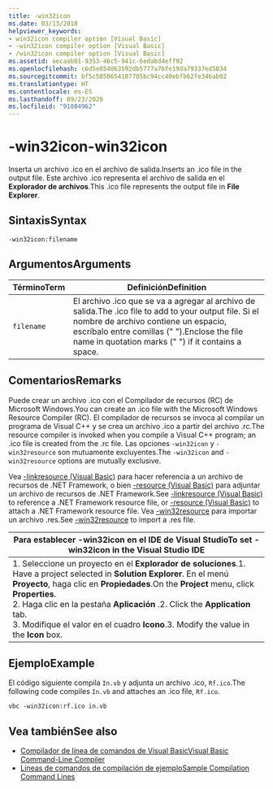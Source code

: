 ```yaml
---
title: -win32icon
ms.date: 03/13/2018
helpviewer_keywords:
- win32icon compiler option [Visual Basic]
- -win32icon compiler option [Visual Basic]
- /win32icon compiler option [Visual Basic]
ms.assetid: aecaab01-9353-46c5-941c-6edabd4eff92
ms.openlocfilehash: c6d5e054063592db5777a76fe19da79337ed5034
ms.sourcegitcommit: bf5c5850654187705bc94cc40ebfb62fe346ab02
ms.translationtype: HT
ms.contentlocale: es-ES
ms.lasthandoff: 09/23/2020
ms.locfileid: "91084962"
---
```

# <a name="-win32icon"></a><span data-ttu-id="24f83-102">-win32icon</span><span class="sxs-lookup"><span data-stu-id="24f83-102">-win32icon</span></span>

<span data-ttu-id="24f83-103">Inserta un archivo .ico en el archivo de salida.</span><span class="sxs-lookup"><span data-stu-id="24f83-103">Inserts an .ico file in the output file.</span></span> <span data-ttu-id="24f83-104">Este archivo .ico representa el archivo de salida en el **Explorador de archivos**.</span><span class="sxs-lookup"><span data-stu-id="24f83-104">This .ico file represents the output file in **File Explorer**.</span></span>  
  
## <a name="syntax"></a><span data-ttu-id="24f83-105">Sintaxis</span><span class="sxs-lookup"><span data-stu-id="24f83-105">Syntax</span></span>  
  
```console  
-win32icon:filename  
```  
  
## <a name="arguments"></a><span data-ttu-id="24f83-106">Argumentos</span><span class="sxs-lookup"><span data-stu-id="24f83-106">Arguments</span></span>  
  
|<span data-ttu-id="24f83-107">Término</span><span class="sxs-lookup"><span data-stu-id="24f83-107">Term</span></span>|<span data-ttu-id="24f83-108">Definición</span><span class="sxs-lookup"><span data-stu-id="24f83-108">Definition</span></span>|  
|---|---|  
|`filename`|<span data-ttu-id="24f83-109">El archivo .ico que se va a agregar al archivo de salida.</span><span class="sxs-lookup"><span data-stu-id="24f83-109">The .ico file to add to your output file.</span></span> <span data-ttu-id="24f83-110">Si el nombre de archivo contiene un espacio, escríbalo entre comillas (" ").</span><span class="sxs-lookup"><span data-stu-id="24f83-110">Enclose the file name in quotation marks (" ") if it contains a space.</span></span>|  
  
## <a name="remarks"></a><span data-ttu-id="24f83-111">Comentarios</span><span class="sxs-lookup"><span data-stu-id="24f83-111">Remarks</span></span>  

 <span data-ttu-id="24f83-112">Puede crear un archivo .ico con el Compilador de recursos (RC) de Microsoft Windows.</span><span class="sxs-lookup"><span data-stu-id="24f83-112">You can create an .ico file with the Microsoft Windows Resource Compiler (RC).</span></span> <span data-ttu-id="24f83-113">El compilador de recursos se invoca al compilar un programa de Visual C++ y se crea un archivo .ico a partir del archivo .rc.</span><span class="sxs-lookup"><span data-stu-id="24f83-113">The resource compiler is invoked when you compile a Visual C++ program; an .ico file is created from the .rc file.</span></span> <span data-ttu-id="24f83-114">Las opciones `-win32icon` y `-win32resource` son mutuamente excluyentes.</span><span class="sxs-lookup"><span data-stu-id="24f83-114">The `-win32icon` and `-win32resource` options are mutually exclusive.</span></span>  
  
 <span data-ttu-id="24f83-115">Vea [-linkresource (Visual Basic)](linkresource.md) para hacer referencia a un archivo de recursos de .NET Framework, o bien [-resource (Visual Basic)](resource.md) para adjuntar un archivo de recursos de .NET Framework.</span><span class="sxs-lookup"><span data-stu-id="24f83-115">See [-linkresource (Visual Basic)](linkresource.md) to reference a .NET Framework resource file, or [-resource (Visual Basic)](resource.md) to attach a .NET Framework resource file.</span></span> <span data-ttu-id="24f83-116">Vea [-win32resource](win32resource.md) para importar un archivo .res.</span><span class="sxs-lookup"><span data-stu-id="24f83-116">See [-win32resource](win32resource.md) to import a .res file.</span></span>  
  
|<span data-ttu-id="24f83-117">Para establecer -win32icon en el IDE de Visual Studio</span><span class="sxs-lookup"><span data-stu-id="24f83-117">To set -win32icon in the Visual Studio IDE</span></span>|  
|---|  
|<span data-ttu-id="24f83-118">1.  Seleccione un proyecto en el **Explorador de soluciones**.</span><span class="sxs-lookup"><span data-stu-id="24f83-118">1.  Have a project selected in **Solution Explorer**.</span></span> <span data-ttu-id="24f83-119">En el menú **Proyecto**, haga clic en **Propiedades**.</span><span class="sxs-lookup"><span data-stu-id="24f83-119">On the **Project** menu, click **Properties**.</span></span> <br /><span data-ttu-id="24f83-120">2.  Haga clic en la pestaña **Aplicación** .</span><span class="sxs-lookup"><span data-stu-id="24f83-120">2.  Click the **Application** tab.</span></span><br /><span data-ttu-id="24f83-121">3.  Modifique el valor en el cuadro **Icono**.</span><span class="sxs-lookup"><span data-stu-id="24f83-121">3.  Modify the value in the **Icon** box.</span></span>|  
  
## <a name="example"></a><span data-ttu-id="24f83-122">Ejemplo</span><span class="sxs-lookup"><span data-stu-id="24f83-122">Example</span></span>  

 <span data-ttu-id="24f83-123">El código siguiente compila `In.vb` y adjunta un archivo .ico, `Rf.ico`.</span><span class="sxs-lookup"><span data-stu-id="24f83-123">The following code compiles `In.vb` and attaches an .ico file, `Rf.ico`.</span></span>  
  
```console
vbc -win32icon:rf.ico in.vb  
```  
  
## <a name="see-also"></a><span data-ttu-id="24f83-124">Vea también</span><span class="sxs-lookup"><span data-stu-id="24f83-124">See also</span></span>

- [<span data-ttu-id="24f83-125">Compilador de línea de comandos de Visual Basic</span><span class="sxs-lookup"><span data-stu-id="24f83-125">Visual Basic Command-Line Compiler</span></span>](index.md)
- [<span data-ttu-id="24f83-126">Líneas de comandos de compilación de ejemplo</span><span class="sxs-lookup"><span data-stu-id="24f83-126">Sample Compilation Command Lines</span></span>](sample-compilation-command-lines.md)
